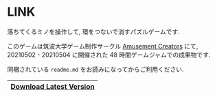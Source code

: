 # LINK

落ちてくるミノを操作して, 環をつないで消すパズルゲームです.  

このゲームは筑波大学ゲーム制作サークル [Amusement Creators](https://www.amusement-creators.info/) にて, 
20210502 - 20210504 に開催された 48 時間ゲームジャムでの成果物です.  

同梱されている `readme.md` をお読みになってからご利用ください.  

| [Download Latest Version](https://github.com/shuzaei/LINK/releases/latest/download/LINK.zip)  | 
| ------------- | 
